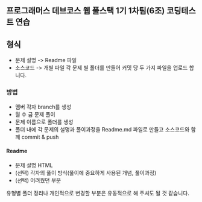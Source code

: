 
## 프로그래머스 데브코스 웹 풀스택 1기 1차팀(6조) 코딩테스트 연습

## 형식
- 문제 설명 -> Readme 파일
- 소스코드 -> 개별 파일
각 문제 별 폴더를 만들어 커밋 당 두 가지 파일을 업로드 합니다.

### 방법  
- 멤버 각자 branch를 생성
- 월 수 금 문제 풀이
- 문제 이름으로 폴더를 생성
- 폴더 내에 각 문제의 설명과 풀이과정을 Readme.md 파일로 만들고 소스코드와 함께 commit & push

#### Readme
- 문제 설명 HTML
- (선택) 각자의 풀이 방식(풀이에 중요하게 사용된 개념, 풀이과정)
- (선택) 어려웠던 부분

유형별 폴더 정리나 개인적으로 변경할 부분은 유동적으로 해 주셔도 될 것 같습니다.
